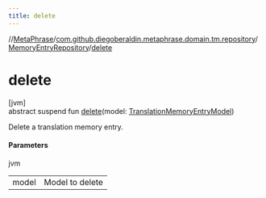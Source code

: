 ```yaml
---
title: delete
---
```

//[MetaPhrase](../../../index.html)/[com.github.diegoberaldin.metaphrase.domain.tm.repository](../index.html)/[MemoryEntryRepository](index.html)/[delete](delete.html)



# delete



[jvm]\
abstract suspend fun [delete](delete.html)(model: [TranslationMemoryEntryModel](../../com.github.diegoberaldin.metaphrase.domain.tm.data/-translation-memory-entry-model/index.html))



Delete a translation memory entry.



#### Parameters


jvm

| | |
|---|---|
| model | Model to delete |




